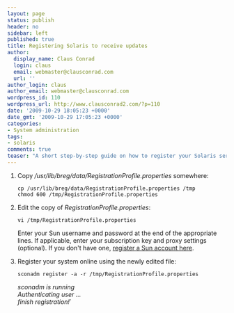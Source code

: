```yaml
---
layout: page
status: publish
header: no
sidebar: left
published: true
title: Registering Solaris to receive updates
author:
  display_name: Claus Conrad
  login: claus
  email: webmaster@clausconrad.com
  url: ''
author_login: claus
author_email: webmaster@clausconrad.com
wordpress_id: 110
wordpress_url: http://www.clausconrad2.com/?p=110
date: '2009-10-29 18:05:23 +0000'
date_gmt: '2009-10-29 17:05:23 +0000'
categories:
- System administration
tags:
- solaris
comments: true
teaser: "A short step-by-step guide on how to register your Solaris server from the command line in order to be eligible for security patches (this doesn't require a service subscription)."
---
```

1.  Copy _/usr/lib/breg/data/RegistrationProfile.properties_ somewhere:  

    ```shell
    cp /usr/lib/breg/data/RegistrationProfile.properties /tmp  
    chmod 600 /tmp/RegistrationProfile.properties
    ```

2.  Edit the copy of _RegistrationProfile.properties_:  

    ```shell
    vi /tmp/RegistrationProfile.properties
    ```  

    Enter your Sun username and password at the end of the appropriate lines. If applicable, enter your subscription key and proxy settings (optional). If you don't have one, [register a Sun account here](http://sunsolve.sun.com/).
3.  Register your system online using the newly edited file:  

    ```shell
    sconadm register -a -r /tmp/RegistrationProfile.properties
    ```  
      
    _sconadm is running_  
    _Authenticating user ..._  
    _finish registration!_`
